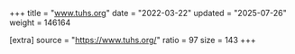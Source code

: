 +++
title = "www.tuhs.org"
date = "2022-03-22"
updated = "2025-07-26"
weight = 146164

[extra]
source = "https://www.tuhs.org/"
ratio = 97
size = 143
+++
